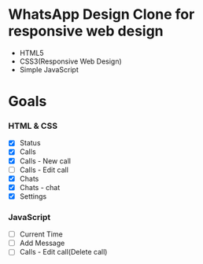 # WhatsApp Design Clone for responsive web design
- HTML5
- CSS3(Responsive Web Design)
- Simple JavaScript

# Goals

### HTML & CSS
- [X] Status
- [X] Calls
- [X] Calls - New call
- [ ] Calls - Edit call
- [X] Chats
- [X] Chats - chat
- [X] Settings

### JavaScript
- [ ] Current Time
- [ ] Add Message
- [ ] Calls - Edit call(Delete call)